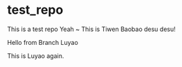 # test_repo
This is a test repo
Yeah ~ This is Tiwen Baobao desu desu!


Hello from Branch Luyao

This is Luyao again.

